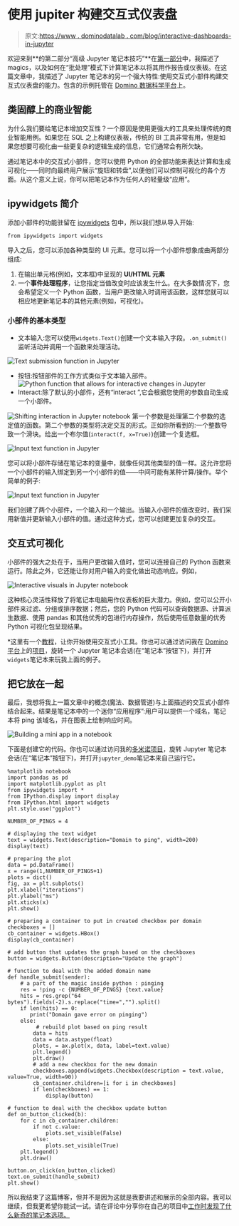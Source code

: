 # 使用 jupiter 构建交互式仪表盘

> 原文:[https://www . dominodatalab . com/blog/interactive-dashboards-in-jupyter](https://www.dominodatalab.com/blog/interactive-dashboards-in-jupyter)

欢迎来到**的第二部分“高级 Jupyter 笔记本技巧”**在[第一部分](https://blog.dominodatalab.com/lesser-known-ways-of-using-notebooks)中，我描述了 magics，以及如何在“批处理”模式下计算笔记本以将其用作报告或仪表板。在这篇文章中，我描述了 Jupyter 笔记本的另一个强大特性:使用交互式小部件构建交互式仪表盘的能力。包含的示例托管在 [Domino 数据科学平台](https://try.dominodatalab.com/u/joshpoduska/interactive_notebooks/overview)上。

## 类固醇上的商业智能

为什么我们要给笔记本增加交互性？一个原因是使用更强大的工具来处理传统的商业智能用例。如果您在 SQL 之上构建仪表板，传统的 BI 工具非常有用，但是如果您想要可视化由一些更复杂的逻辑生成的信息，它们通常会有所欠缺。

通过笔记本中的交互式小部件，您可以使用 Python 的全部功能来表达计算和生成可视化——同时向最终用户展示“旋钮和转盘”,以便他们可以控制可视化的各个方面。从这个意义上说，你可以把笔记本作为任何人的轻量级“应用”。

## ipywidgets 简介

添加小部件的功能驻留在 [ipywidgets](https://github.com/ipython/ipywidgets) 包中，所以我们想从导入开始:

```
from ipywidgets import widgets
```

导入之后，您可以添加各种类型的 UI 元素。您可以将一个小部件想象成由两部分组成:

1.  在输出单元格(例如，文本框)中呈现的 **UI/HTML 元素**
2.  一个**事件处理程序**，让您指定当值改变时应该发生什么。在大多数情况下，您会希望定义一个 Python 函数，当用户更改输入时调用该函数，这样您就可以相应地更新笔记本的其他元素(例如，可视化)。

### 小部件的基本类型

*   文本输入:您可以使用`widgets.Text()`创建一个文本输入字段。`.on_submit()`监听活动并调用一个函数来处理活动。

![Text submission function in Jupyter](../Images/0d5e6983580e5c7bc1502e0821f0c53b.png)

*   按钮:按钮部件的工作方式类似于文本输入部件。
    ![Python function that allows for interactive changes in Jupyter](../Images/0f4e7459c2e82bf086a5a67d64a30b5c.png)
*   Interact:除了默认的小部件，还有“interact ”,它会根据您使用的参数自动生成一个小部件。

![Shifting interaction in Jupyter notebook](../Images/98d4f62c02a06691eccfd72008748cb4.png)
第一个参数是处理第二个参数的选定值的函数。第二个参数的类型将决定交互的形式。正如你所看到的:一个整数导致一个滑块。给出一个布尔值(`interact(f, x=True)`)创建一个复选框。

![Input text function in Jupyter](../Images/6aa3756b5d087ab1eebe05721b463fd4.png)

您可以将小部件存储在笔记本的变量中，就像任何其他类型的值一样。这允许您将一个小部件的输入绑定到另一个小部件的值——中间可能有某种计算/操作。举个简单的例子:

![Input text function in Jupyter ](../Images/3706dda20695d76e02fa735aa0e6f5b5.png)

我们创建了两个小部件，一个输入和一个输出。当输入小部件的值改变时，我们采用新值并更新输入小部件的值。通过这种方式，您可以创建更加复杂的交互。

## 交互式可视化

小部件的强大之处在于，当用户更改输入值时，您可以连接自己的 Python 函数来运行。除此之外，它还能让你对用户输入的变化做出动态响应。例如，

![Interactive visuals in Jupyter notebook](../Images/230ec27bfc4fc7acee2af5337ee2d5d5.png)

这种核心灵活性释放了将笔记本电脑用作仪表板的巨大潜力。例如，您可以公开小部件来过滤、分组或排序数据；然后，您的 Python 代码可以查询数据源、计算派生数据、使用 pandas 和其他优秀的包进行内存操作，然后使用任意数量的优秀 Python 可视化包呈现结果。

*这里有一个[教程](http://nbviewer.ipython.org/github/quantopian/ipython/blob/master/examples/Interactive%20Widgets/Index.ipynb)，让你开始使用交互式小工具。你也可以通过访问我在 [Domino 平台](https://www.dominodatalab.com?utm_source=blog&utm_medium=post&utm_campaign=interactive-dashboards-in-jupyter)上的[项目](https://try.dominodatalab.com/u/joshpoduska/interactive_notebooks/overview)，旋转一个 Jupyter 笔记本会话(在“笔记本”按钮下)，并打开`widgets`笔记本来玩我上面的例子。

## 把它放在一起

最后，我想将我上一篇文章中的概念(魔法、数据管道)与上面描述的交互式小部件结合起来。结果是笔记本中的一个迷你“应用程序”:用户可以提供一个域名，笔记本将 ping 该域名，并在图表上绘制响应时间。

![Building a mini app in a notebook](../Images/9b16c6b653b61a121079425bab83c3cc.png)

下面是创建它的代码。你也可以通过访问我的[多米诺项目](https://try.dominodatalab.com/u/joshpoduska/interactive_notebooks/overview)，旋转 Jupyter 笔记本会话(在“笔记本”按钮下)，并打开`jupyter_demo`笔记本来自己运行它。

```
%matplotlib notebook
import pandas as pd
import matplotlib.pyplot as plt
from ipywidgets import *
from IPython.display import display
from IPython.html import widgets
plt.style.use("ggplot")

NUMBER_OF_PINGS = 4

# displaying the text widget
text = widgets.Text(description="Domain to ping", width=200)
display(text)

# preparing the plot 
data = pd.DataFrame()
x = range(1,NUMBER_OF_PINGS+1)
plots = dict()
fig, ax = plt.subplots()
plt.xlabel("iterations")
plt.ylabel("ms")
plt.xticks(x)
plt.show()

# preparing a container to put in created checkbox per domain
checkboxes = []
cb_container = widgets.HBox()
display(cb_container)

# add button that updates the graph based on the checkboxes
button = widgets.Button(description="Update the graph")

# function to deal with the added domain name
def handle_submit(sender):
    # a part of the magic inside python : pinging
    res = !ping -c {NUMBER_OF_PINGS} {text.value}
    hits = res.grep("64 bytes").fields(-2).s.replace("time=","").split()
    if len(hits) == 0:
       print("Domain gave error on pinging")
    else:
         # rebuild plot based on ping result
        data = hits
        data = data.astype(float)
        plots, = ax.plot(x, data, label=text.value)
        plt.legend()
        plt.draw()
        # add a new checkbox for the new domain
        checkboxes.append(widgets.Checkbox(description = text.value, value=True, width=90))
        cb_container.children=[i for i in checkboxes]
        if len(checkboxes) == 1:
            display(button)

# function to deal with the checkbox update button       
def on_button_clicked(b):
    for c in cb_container.children:
        if not c.value:
            plots.set_visible(False)
        else:
            plots.set_visible(True)
    plt.legend()
    plt.draw()

button.on_click(on_button_clicked)
text.on_submit(handle_submit)
plt.show()
```

所以我结束了这篇博客，但并不是因为这就是我要讲述和展示的全部内容。我可以继续，但我更希望你能试一试。请在评论中分享你在自己的项目中[工作时发现了什么新奇的笔记本选项。](https://www.dominodatalab.com/?utm_source=blog&utm_medium=post&utm_campaign=interactive-dashboards-in-jupyter)